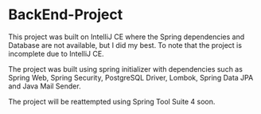# BackEnd-Project

This project was built on IntelliJ CE where the Spring dependencies and Database are not available, but I did my best. 
To note that the project is incomplete due to IntelliJ CE. 

The project was built using spring initializer with dependencies such as Spring Web, Spring Security, PostgreSQL Driver, Lombok, Spring Data JPA and Java Mail Sender.

The project will be reattempted using Spring Tool Suite 4 soon. 
